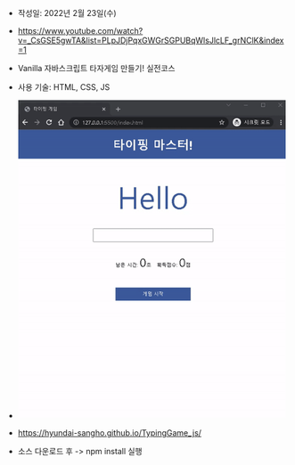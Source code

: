 - 작성일: 2022년 2월 23일(수)

- https://www.youtube.com/watch?v=_CsGSE5gwTA&list=PLpJDjPqxGWGrSGPUBqWlsJlcLF_grNClK&index=1

- Vanilla 자바스크립트 타자게임 만들기! 실전코스

- 사용 기술: HTML, CSS, JS

- ![default](screenshot.gif)

- https://hyundai-sangho.github.io/TypingGame_js/

- 소스 다운로드 후 -> npm install 실행
